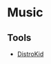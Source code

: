 # Music

<!--
mongolian techno throat singing
-->

<!--
Glass Animals - Heat Waves
Måneskin - I Wanna Be Your Slave
Industry Baby -  Lil Nas X, Jack Harlow
Sub Urban - Cradles
Tones and I - Dance Monkey
Oliver Tree - Life Goes On
-->

## Tools

- [DistroKid](https://distrokid.com/)

